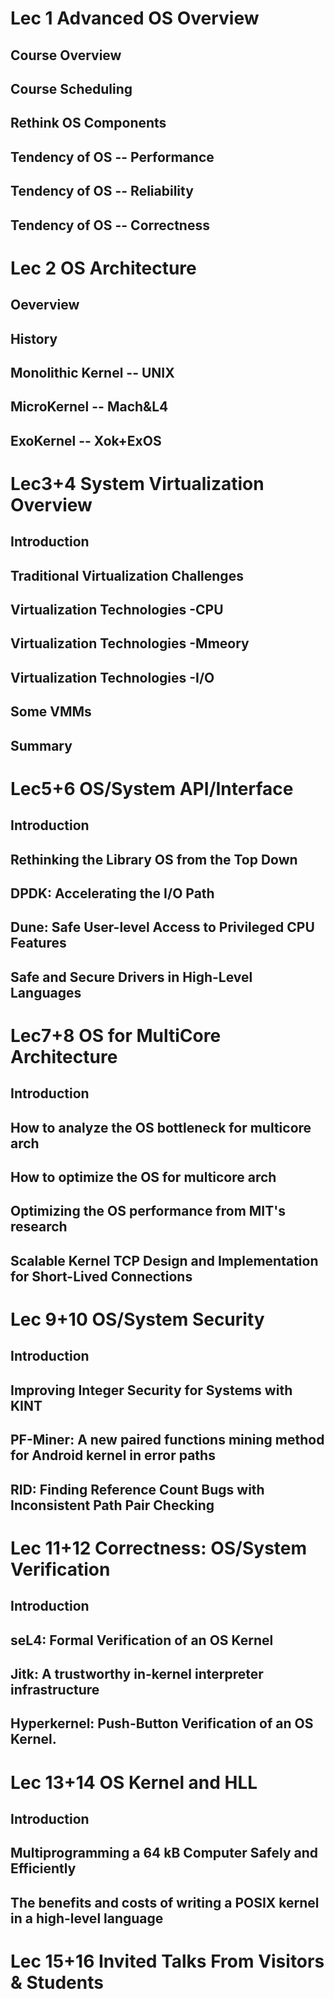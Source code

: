 # Lec 1 Advanced OS Overview 


## Course Overview 

## Course Scheduling 

## Rethink OS Components

## Tendency of OS -- Performance

## Tendency of OS -- Reliability

## Tendency of OS -- Correctness


# Lec 2 OS Architecture

## Oeverview

## History 

## Monolithic Kernel -- UNIX

## MicroKernel -- Mach&L4

## ExoKernel --  Xok+ExOS

# Lec3+4  System Virtualization Overview

## Introduction

## Traditional Virtualization Challenges

## Virtualization Technologies -CPU

## Virtualization Technologies -Mmeory

## Virtualization Technologies -I/O

## Some VMMs

## Summary

# Lec5+6  OS/System API/Interface

## Introduction

## Rethinking the Library OS from the Top Down

## DPDK: Accelerating the I/O Path 

## Dune: Safe User-level Access to Privileged CPU Features

## Safe and Secure Drivers in High-Level Languages

# Lec7+8 OS for MultiCore Architecture

## Introduction

## How to analyze the OS bottleneck for multicore arch

## How to optimize the OS for multicore arch

## Optimizing the OS performance from MIT's research 

## Scalable Kernel TCP Design and Implementation for Short-Lived Connections

# Lec 9+10 OS/System Security

## Introduction

## Improving Integer Security for Systems with KINT

## PF-Miner: A new paired functions mining method for Android kernel in error paths

## RID: Finding Reference Count Bugs with Inconsistent Path Pair Checking

# Lec 11+12 Correctness: OS/System Verification

## Introduction

## seL4: Formal Verification of an OS Kernel

## Jitk: A trustworthy in-kernel interpreter infrastructure

## **Hyperkernel: Push-Button Verification of an OS Kernel.** 

# Lec 13+14 OS Kernel and HLL

## Introduction

## Multiprogramming a 64 kB Computer Safely and Efficiently

## The benefits and costs of writing a POSIX kernel in a high-level language

# Lec 15+16 Invited Talks From Visitors & Students

